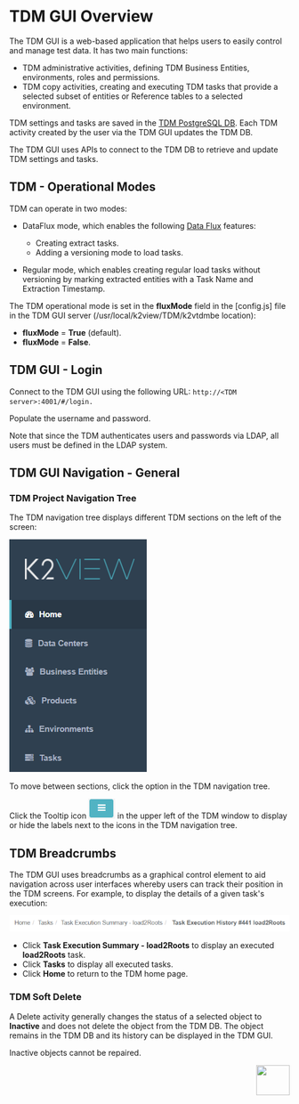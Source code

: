 # TDM GUI Overview

The TDM GUI is a web-based application that helps users to easily control and manage test data. It has two main functions:

- TDM administrative activities, defining TDM Business Entities, environments, roles and permissions.
- TDM copy activities, creating and executing TDM tasks that provide a selected subset of entities or Reference tables to a selected environment.

TDM settings and tasks are saved in the [TDM PostgreSQL DB](/articles/TDM/tdm_architecture/02_tdm_database.md). Each TDM activity created by the user via the TDM GUI updates the TDM DB. 

The TDM GUI uses APIs to connect to the TDM DB to retrieve and update TDM settings and tasks.

## TDM - Operational Modes

TDM can operate in two modes:

- DataFlux mode, which enables the following [Data Flux](/articles/TDM/tdm_overview/02_tdm_glossary.md#data-flux) features:
  - Creating extract tasks.
  - Adding a versioning mode to load tasks. 

- Regular mode, which enables creating regular load tasks without versioning by marking extracted entities with a Task Name and Extraction Timestamp.

The TDM operational mode is set in the **fluxMode** field in the [config.js] file in the TDM GUI server (/usr/local/k2view/TDM/k2vtdmbe location):   

- **fluxMode** = **True** (default). 
- **fluxMode** = **False**.   

## TDM GUI - Login

Connect to the TDM GUI using the following URL: `http://<TDM server>:4001/#/login.`

Populate the username and password. 

Note that since the TDM authenticates users and passwords via LDAP, all users must be defined in the LDAP system. 

## TDM GUI Navigation - General

### TDM Project Navigation Tree

The TDM navigation tree displays different TDM sections on the left of the screen:

![tdm navigation](images/tdm_gui_navigation_pane.png)

                             

To move between sections, click the option in the TDM navigation tree.

Click the Tooltip icon ![tooltip](images/tdm_gui_tooltip_icon.png) in the upper left of the TDM window to display or hide the labels next to the icons in the TDM navigation tree. 

## TDM Breadcrumbs 

The TDM GUI uses breadcrumbs as a graphical control element to aid navigation across user interfaces whereby users can track their position in the TDM screens. For example, to display the details of a given task's execution: 

![breadcrumbs](images/breadcrumbs_example.png)

- Click **Task Execution Summary - load2Roots** to display an executed **load2Roots** task. 
- Click **Tasks** to display all executed tasks.
- Click **Home** to return to the TDM home page.

### TDM Soft Delete

A Delete activity generally changes the status of a selected object to **Inactive** and does not delete the object from the TDM DB. The object remains in the TDM DB and its history can be displayed in the TDM GUI.

Inactive objects cannot be repaired.

[<img align="right" width="60" height="54" src="/articles/images/Next.png">](02_tdm_gui_user_types.md)
